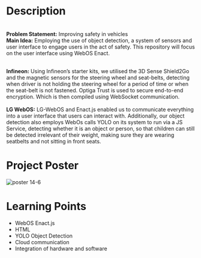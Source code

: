 
<H1>Description </H1>
<br> <b>Problem Statement:</b> Improving safety in vehicles
<br> <b>Main Idea:</b> Employing the use of object detection, a system of sensors and user interface to engage users in the act of safety. This repository will focus on the user interface using WebOS Enact.

<br> <b>Infineon:</b>
Using Infineon’s starter kits,
we utilised the 3D Sense Shield2Go and the magnetic sensors for the steering wheel and seat-belts, detecting when driver is not holding the steering wheel for a period of time or when the seat-belt is not fastened. Optiga Trust is used to secure end-to-end encryption. Which is then compiled using WebSocket communication.
<br>
<br> <b>LG WebOS:</b>
LG-WebOS and Enact.js enabled us to communicate everything into a user interface that users can interact with. Additionally, our object detection also employs WebOs calls YOLO on its system to run via a JS Service, detecting whether it is an object or person, so that children can still be detected irrelevant of their weight, making sure they are wearing seatbelts and not sitting in front seats.
<H1>Project Poster</H1>

![poster 14-6](https://user-images.githubusercontent.com/55970776/66256410-1eeb8780-e7c0-11e9-85ad-0ad6aeb6067b.jpg)


<H1>Learning Points </H1>
<ul>
  <li>WebOS Enact.js</li>
  <li>HTML</li>
  <li>YOLO Object Detection </li>
  <li>Cloud communication </li>
  <li>Integration of hardware and software </li>

  

</ul>

